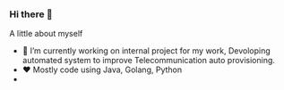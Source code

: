 ### Hi there 👋

<!--
**Nafis28/nafis28** is a ✨ _special_ ✨ repository because its `README.md` (this file) appears on your GitHub profile.
-->

A little about myself


- 🔭 I’m currently working on internal project for my work, Devoloping automated system to improve Telecommunication auto provisioning. 
- ❤️ Mostly code using Java, Golang, Python
- 





